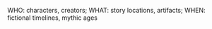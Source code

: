 WHO: characters, creators; WHAT: story locations, artifacts; WHEN: fictional timelines, mythic ages
